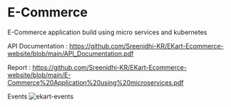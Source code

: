 # E-Commerce
E-Commerce application build using micro services and kubernetes

API Documentation : https://github.com/Sreenidhi-KR/EKart-Ecommerce-website/blob/main/API_Documentation.pdf

Report : https://github.com/Sreenidhi-KR/EKart-Ecommerce-website/blob/main/E-Commerce%20Application%20using%20microservices.pdf

Events 
![ekart-events](https://github.com/Sreenidhi-KR/E-Commerce/assets/43384752/59342372-f92d-4178-b1b9-23cff2358453)
